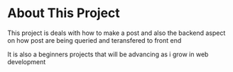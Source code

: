 # About This Project

This project is deals with how to make a post and also the backend aspect on how post are being queried and teransfered to front end

It is also a beginners projects that will be advancing as i grow in web development
